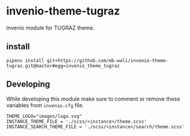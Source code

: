 # invenio-theme-tugraz
invenio module for TUGRAZ theme.

## install
```pipenv install git+https://github.com/mb-wali/invenio-theme-tugraz.git@master#egg=invenio_theme_tugraz```

## Developing
While developing this module make sure to comment or remove these variables from ```invenio.cfg``` file.
```
THEME_LOGO="images/logo.svg"
INSTANCE_THEME_FILE = './scss/<instance>/theme.scss'
INSTANCE_SEARCH_THEME_FILE = './scss/<instance>/search/theme.scss'
```
